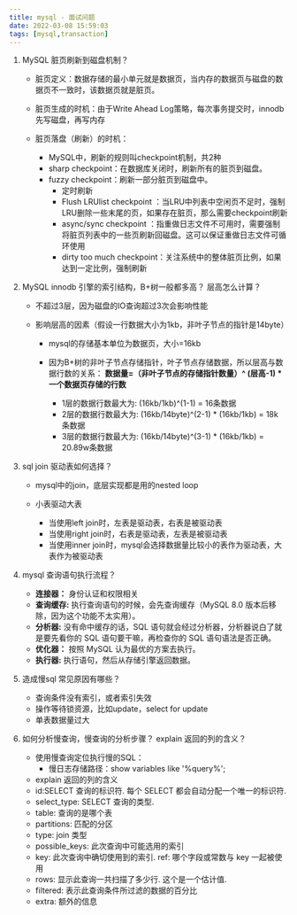 ```yaml
---
title: mysql - 面试问题
date: 2022-03-08 15:59:03
tags: [mysql,transaction]
---
```


1. MySQL 脏页刷新到磁盘机制？

   - 脏页定义：数据存储的最小单元就是数据页，当内存的数据页与磁盘的数据页不一致时，该数据页就是脏页。

   - 脏页生成的时机：由于Write Ahead Log策略，每次事务提交时，innodb先写磁盘，再写内存

   - 脏页落盘（刷新）的时机：

     - MySQL中，刷新的规则叫checkpoint机制，共2种
     - sharp checkpoint：在数据库关闭时，刷新所有的脏页到磁盘。
     - fuzzy checkpoint：刷新一部分脏页到磁盘中。
       - 定时刷新
       - Flush LRUlist checkpoint ：当LRU中列表中空闲页不足时，强制LRU删除一些末尾的页，如果存在脏页，那么需要checkpoint刷新
       - async/sync checkpoint ：指重做日志文件不可用时，需要强制将脏页列表中的一些页刷新回磁盘。这可以保证重做日志文件可循环使用
       - dirty too much checkpoint：关注系统中的整体脏页比例，如果达到一定比例，强制刷新

     

2. MySQL innodb 引擎的索引结构，B+树一般都多高？ 层高怎么计算？

   - 不超过3层，因为磁盘的IO查询超过3次会影响性能

   - 影响层高的因素（假设一行数据大小为1kb，非叶子节点的指针是14byte）

     - mysql的存储基本单位为数据页，大小=16kb

     - 因为B+树的非叶子节点存储指针，叶子节点存储数据，所以层高与数据行数的关系：
       **数据量=（非叶子节点的存储指针数量）^ (层高-1) * 一个数据页存储的行数**

       - 1层的数据行数最大为: (16kb/1kb)^(1-1) = 16条数据
       - 2层的数据行数最大为: (16kb/14byte)^(2-1) * (16kb/1kb) = 18k 条数据
       - 3层的数据行数最大为: (16kb/14byte)^(3-1) * (16kb/1kb) = 20.89w条数据

       

3. sql join 驱动表如何选择？

   - mysql中的join，底层实现都是用的nested loop

   - 小表驱动大表

     - 当使用left join时，左表是驱动表，右表是被驱动表
     - 当使用right join时，右表是驱动表，左表是被驱动表
     - 当使用inner join时，mysql会选择数据量比较小的表作为驱动表，大表作为被驱动表

     

4. mysql 查询语句执行流程？

   - **连接器：** 身份认证和权限相关
   - **查询缓存:** 执行查询语句的时候，会先查询缓存（MySQL 8.0 版本后移除，因为这个功能不太实用）。
   - **分析器:** 没有命中缓存的话，SQL 语句就会经过分析器，分析器说白了就是要先看你的 SQL 语句要干嘛，再检查你的 SQL 语句语法是否正确。
   - **优化器：** 按照 MySQL 认为最优的方案去执行。
   - **执行器:** 执行语句，然后从存储引擎返回数据。



5. 造成慢sql 常见原因有哪些？
   - 查询条件没有索引，或者索引失效
   - 操作等待锁资源，比如update，select for update
   - 单表数据量过大



6. 如何分析慢查询，慢查询的分析步骤？ explain 返回的列的含义？
   - 使用慢查询定位执行慢的SQL：
     - 慢日志存储路径：show variables like '%query%';
   -  explain 返回的列的含义
     - id:SELECT 查询的标识符. 每个 SELECT 都会自动分配一个唯一的标识符.
     - select_type: SELECT 查询的类型.
     - table: 查询的是哪个表
     - partitions: 匹配的分区
     - type: join 类型
     - possible_keys: 此次查询中可能选用的索引
     - key: 此次查询中确切使用到的索引. ref: 哪个字段或常数与 key 一起被使用
     - rows: 显示此查询一共扫描了多少行. 这个是一个估计值.
     - filtered: 表示此查询条件所过滤的数据的百分比
     - extra: 额外的信息

